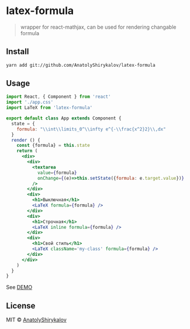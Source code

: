 # latex-formula

> wrapper for react-mathjax, can be used for rendering changable formula

<!--[![NPM](https://img.shields.io/npm/v/latex-formula.svg)](https://www.npmjs.com/package/latex-formula) [![JavaScript Style Guide](https://img.shields.io/badge/code_style-standard-brightgreen.svg)](https://standardjs.com)-->

## Install

```bash
yarn add git://github.com/AnatolyShirykalov/latex-formula
```

## Usage

```jsx
import React, { Component } from 'react'
import './app.css'
import LaTeX from 'latex-formula'

export default class App extends Component {
  state = {
    formula: "\\int\\limits_0^\\infty e^{-\\frac{x^2}2}\\,dx"
  }
  render () {
    const {formula} = this.state
    return (
      <div>
        <div>
          <textarea
            value={formula}
            onChange={(e)=>this.setState({formula: e.target.value})}
          />
        </div>
        <div>
          <h1>Выключная</h1>
          <LaTeX formula={formula} />
        </div>
        <div>
          <h1>Строчная</h1>
          <LaTeX inline formula={formula} />
        </div>
        <div>
          <h1>Свой стиль</h1>
          <LaTeX className='my-class' formula={formula} />
        </div>
      </div>
    )
  }
}
```

See [DEMO](https://anatolyshirykalov.github.io/latex-formula)

## License

MIT © [AnatolyShirykalov](https://github.com/AnatolyShirykalov)
